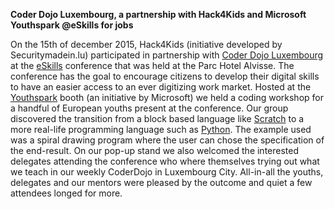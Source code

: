 **Coder Dojo Luxembourg, a partnership with Hack4Kids and Microsoft Youthspark @eSkills for jobs**

On the 15th of december 2015, Hack4Kids (initiative developed by Securitymadein.lu) participated in partnership with [Coder Dojo Luxembourg](http://coderdojo.lu) at the [eSkills](http://eskills4jobs.lu/) conference that was held at the Parc Hotel Alvisse. The conference has the goal to encourage citizens to develop their digital skills to have an easier access to an ever digitizing work market. Hosted at the [Youthspark](https://www.microsoft.com/about/corporatecitizenship/en-us/youthspark/youthsparkhub/) booth (an initiative by Microsoft) we held a coding workshop for a handful of European youths present at the conference. Our group discovered the transition from a block based language like [Scratch](https://scratch.mit.edu) to a more real-life programming language such as [Python](https://python.org). The example used was a spiral drawing program where the user can chose the specification of the end-result. On our pop-up stand we also welcomed the interested delegates attending the conference who where themselves trying out what we teach in our weekly CoderDojo in Luxembourg City. All-in-all the youths, delegates and our mentors were pleased by the outcome and quiet a few attendees longed for more.

